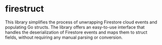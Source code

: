 # firestruct
This library simplifies the process of unwrapping Firestore cloud events and populating Go structs. The library offers an easy-to-use interface that handles the deserialization of Firestore events and maps them to struct fields, without requiring any manual parsing or conversion.
